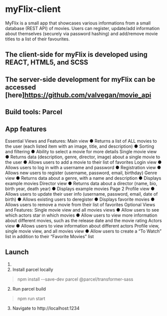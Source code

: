 # myFlix-client
MyFlix is a small app that showcases various informations from a small database (REST API) of movies. Users can register, update/add information about themselves (securely via password hashing) and add/remove movie titles to a list of their favourites. 

## The client-side for myFlix is developed using REACT, HTML5, and SCSS
## The server-side development for myFlix can be accessed [here]https://github.com/valvegan/movie_api

## Build tools: Parcel

## App features
Essential Views and Features:
Main view
● Returns a list of ALL movies to the user (each listed item with an image, title, and description)
● Sorting and filtering
● Ability to select a movie for more details
Single movie view
● Returns data (description, genre, director, image) about a single movie to the user
● Allows users to add a movie to their list of favorites
Login view
● Allows users to log in with a username and password
● Registration view
● Allows new users to register (username, password, email, birthday)
Genre view
● Returns data about a genre, with a name and description
● Displays example movies
Director view
● Returns data about a director (name, bio, birth year, death year)
● Displays example movies
Page 2
Profile view
● Allows users to update their user info (username, password, email, date of birth)
● Allows existing users to deregister
● Displays favorite movies
● Allows users to remove a movie from their list of favorites
Optional Views and Features:
Single movie view and all movies views
● Allow users to see which actors star in which movies
● Allow users to view more information about different movies, such as the release date and
the movie rating
Actors view
● Allows users to view information about different actors
Profile view, single movie view, and all movies view
● Allow users to create a “To Watch” list in addition to their “Favorite Movies” list

## Launch
1)
1) Install parcel locally 
>npm install --save-dev parcel @parcel/transformer-sass

2) Run parcel build
>npm run start

3) Navigate to http://localhost:1234 
